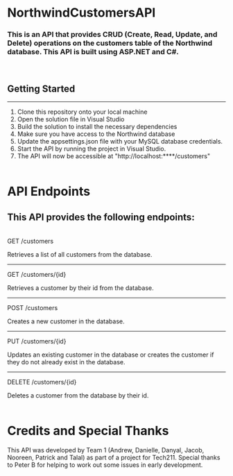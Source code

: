 # NorthwindCustomersAPI

### This is an API that provides CRUD (Create, Read, Update, and Delete) operations on the customers table of the Northwind database. This API is built using ASP.NET and C#.

<br>

## Getting Started
----------------
1. Clone this repository onto your local machine
2. Open the solution file in Visual Studio
3. Build the solution to install the necessary dependencies
4. Make sure you have access to the Northwind database
5. Update the appsettings.json file with your MySQL database credentials.
6. Start the API by running the project in Visual Studio.
7. The API will now be accessible at "http://localhost:****/customers"
<br></br>

# API Endpoints
## This API provides the following endpoints:
<br>
GET /customers

Retrieves a list of all customers from the database.
_____

GET /customers/{id}

Retrieves a customer by their id from the database.
_____

POST /customers

Creates a new customer in the database.
_____

PUT /customers/{id}

Updates an existing customer in the database or creates the customer if they do not already exist in the database.
_____

DELETE /customers/{id}

Deletes a customer from the database by their id.
<br></br>

# Credits and Special Thanks

This API was developed by Team 1 (Andrew, Danielle, Danyal, Jacob, Nooreen, Patrick and Talal) as part of a project for Tech211. Special thanks to Peter B for helping to work out some issues in early development.